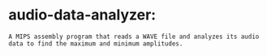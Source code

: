 # audio-data-analyzer:

```
A MIPS assembly program that reads a WAVE file and analyzes its audio data to find the maximum and minimum amplitudes.

```
